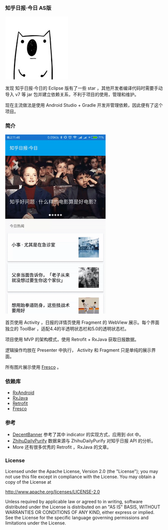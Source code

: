 ### 知乎日报·今日 AS版

![IC](art/ic_launcher.jpg)

发现 知乎日报·今日的 Eclipse 版有了一些 star ，其他开发者编译代码时需要手动导入 v7 等 jar 包并建立依赖关系，不利于项目的使用，管理和维护。

现在主流做法是使用 Android Studio + Gradle 开发并管理依赖，因此便有了这个项目。

### 简介

![PP](art/presentation.gif)

首页使用 Activity ，日报的详情页使用 Fragment 的 WebView 展示。每个界面独立的 ToolBar ，适配4.4的半透明状态栏和5.0的透明状态栏。

项目使用 MVP 的架构模式，使用 Retrofit + RxJava 获取日报数据。

逻辑操作均放在 Presenter 中执行， Activity 和 Fragment 只是单纯的展示界面。

所有图片展示使用 [Fresco](http://fresco-cn.org/) 。

### 依赖库

* [RxAndroid](https://github.com/ReactiveX/RxAndroid)
* [RxJava](https://github.com/ReactiveX/RxJava)
* [Retrofit](https://github.com/square/retrofit)
* [Fresco](http://fresco-cn.org/)

### 参考

* [DecentBanner](https://github.com/chengdazhi/DecentBanner) 参考了其中 indicator 的实现方式，应用到 dot 中。
* [ZhihuDailyPurify](https://github.com/izzyleung/ZhihuDailyPurify/) 数据来源与 ZhihuDailyPurify 对知乎日报 API 的分析。
* More 还有很多优秀的 Retrofit ，RxJava 的文章。

### License

Licensed under the Apache License, Version 2.0 (the "License");
you may not use this file except in compliance with the License.
You may obtain a copy of the License at

http://www.apache.org/licenses/LICENSE-2.0

Unless required by applicable law or agreed to in writing, software
distributed under the License is distributed on an "AS IS" BASIS,
WITHOUT WARRANTIES OR CONDITIONS OF ANY KIND, either express or implied.
See the License for the specific language governing permissions and
limitations under the License.